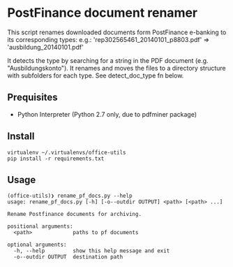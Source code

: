 # PostFinance document renamer

This script renames downloaded documents form PostFinance e-banking to its corresponding types:
  e.g.: 'rep302565461_20140101_p8803.pdf' => 'ausbildung_20140101.pdf'

It detects the type by searching for a string in the PDF document (e.g. "Ausbildungskonto").
It renames and moves the files to a directory structure with subfolders for each type.
See detect_doc_type fn below.

## Prequisites

- Python Interpreter (Python 2.7 only, due to pdfminer package)

## Install

```
virtualenv ~/.virtualenvs/office-utils
pip install -r requirements.txt
```

## Usage

```
(office-utils)❯ rename_pf_docs.py --help
usage: rename_pf_docs.py [-h] [-o--outdir OUTPUT] <path> [<path> ...]

Rename Postfinance documents for archiving.

positional arguments:
  <path>             paths to pf documents

optional arguments:
  -h, --help         show this help message and exit
  -o--outdir OUTPUT  destination path
```
